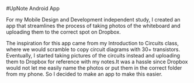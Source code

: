 #UpNote Android App

For my Mobile Design and Development independent study, I created an app that streamlines the process of taking photos of the whiteboard and uploading them to the correct spot on Dropbox.

The inspiration for this app came from my Introduction to Circuits class, where we would scramble to copy circuit diagrams with 30+ transistors. Eventually, I started taking pictures of the circuits instead and uploading them to Dropbox for reference with my notes.It was a hassle since Dropbox would not let me easily name the photos or put them in the correct folder from my phone. So I decided to make an app to make this easier.